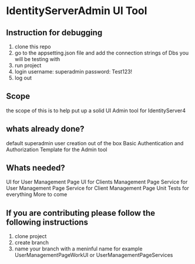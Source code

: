 # IdentityServerAdmin UI Tool

## Instruction for debugging
1) clone this repo
2) go to the appsetting.json file and add the connection strings of Dbs you will be testing with
3) run project
4) login username: superadmin password: Test123!
5) log out


## Scope
the scope of this is to help put up a solid UI Admin tool for IdentityServer4

## whats already done?
 default superadmin user creation out of the box 
 Basic Authentication and Authorization 
 Template for the Admin tool

## Whats needed?
 UI for User Management Page
 UI for Clients Management Page
 Service for User Management Page
 Service for Client Management Page
 Unit Tests for everything
 More to come

## If you are contributing please follow the following instructions
1) clone project
2) create branch
3) name your branch with a meninful name for example UserManagementPageWorkUI or UserManagementPageServices
